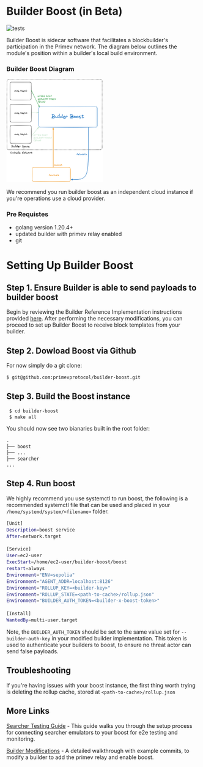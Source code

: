 # Builder Boost (in Beta)
![tests](https://github.com/primevprotocol/builder-boost/actions/workflows/tests.yml/badge.svg?branch=main)

Builder Boost is sidecar software that facilitates a blockbuilder's participation in the Primev network. The diagram below outlines the module's position within a builder's local build environment.

### Builder Boost Diagram

<img src="./diagrams/bb-vhighlevel.png" width="50%"/>

We recommend you run builder boost as an independent cloud instance if you're operations use a cloud provider.

### Pre Requistes
- golang version 1.20.4+
- updated builder with primev relay enabled
- git

# Setting Up Builder Boost

## Step 1. Ensure Builder is able to send payloads to builder boost
Begin by reviewing the Builder Reference Implementation instructions provided [here](https://hackmd.io/wmmCgKJdTom9WXht2PcdLA). After performing the necessary modifications, you can proceed to set up Builder Boost to receive block templates from your builder.


## Step 2. Dowload Boost via Github
For now simply do a git clone:
``` shell
$ git@github.com:primevprotocol/builder-boost.git
```

## Step 3. Build the Boost instance
``` shell
 $ cd builder-boost
 $ make all
```
You should now see two bianaries built in the root folder:
``` 
.
├── boost
├── ...
├── searcher
...
```
## Step 4. Run boost
We highly recommend you use systemctl to run boost, the following is a recommended systemctl file that can be used and placed in your `/home/systemd/system/<filename>` folder.
``` bash
[Unit]
Description=boost service
After=network.target

[Service]
User=ec2-user
ExecStart=/home/ec2-user/builder-boost/boost
restart=always
Environment="ENV=sepolia"
Environment="AGENT_ADDR=localhost:8126"
Environment="ROLLUP_KEY=<builder-key>"
Environment="ROLLUP_STATE=<path-to-cache>/rollup.json"
Environment="BUILDER_AUTH_TOKEN=<builder-x-boost-token>"

[Install]
WantedBy=multi-user.target
```

Note, the `BUILDER_AUTH_TOKEN` should be set to the same value set for `--builder-auth-key` in your modified builder implementation. This token is used to authenticate your builders to boost, to ensure no threat actor can send false payloads.

## Troubleshooting
If you're having issues with your boost instance, the first thing worth trying is deleting the rollup cache, stored at `<path-to-cache>/rollup.json`

## More Links
[Searcher Testing Guide](docs/searcher-testing.md) - This guide walks you through the setup process for connecting searcher emulators to your boost for e2e testing and monitoring.

[Builder Modifications](https://hackmd.io/wmmCgKJdTom9WXht2PcdLA) - A detailed walkthrough with example commits, to modify a builder to add the primev relay and enable boost.